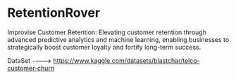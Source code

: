 # RetentionRover
Improvise Customer Retention: Elevating customer retention through advanced predictive analytics and machine learning, enabling businesses to strategically boost customer loyalty and fortify long-term success.

DataSet ----> https://www.kaggle.com/datasets/blastchar/telco-customer-churn
